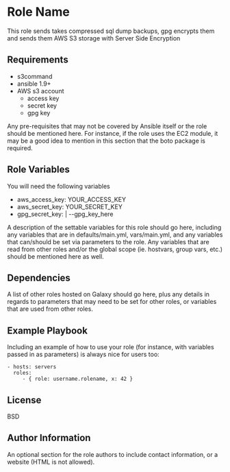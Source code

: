 Role Name
=========

This role sends takes compressed sql dump backups, gpg encrypts them and sends them AWS S3 storage with Server Side Encryption

Requirements
------------
* s3command
* ansible 1.9+
* AWS s3 account
	- access key
	- secret key
	- gpg key

Any pre-requisites that may not be covered by Ansible itself or the role should be mentioned here. For instance, if the role uses the EC2 module, it may be a good idea to mention in this section that the boto package is required.

Role Variables
--------------
You will need the following variables
* aws_access_key: YOUR_ACCESS_KEY
* aws_secret_key: YOUR_SECRET_KEY
* gpg_secret_key: | --gpg_key_here

A description of the settable variables for this role should go here, including any variables that are in defaults/main.yml, vars/main.yml, and any variables that can/should be set via parameters to the role. Any variables that are read from other roles and/or the global scope (ie. hostvars, group vars, etc.) should be mentioned here as well.

Dependencies
------------

A list of other roles hosted on Galaxy should go here, plus any details in regards to parameters that may need to be set for other roles, or variables that are used from other roles.

Example Playbook
----------------

Including an example of how to use your role (for instance, with variables passed in as parameters) is always nice for users too:

    - hosts: servers
      roles:
         - { role: username.rolename, x: 42 }

License
-------

BSD

Author Information
------------------

An optional section for the role authors to include contact information, or a website (HTML is not allowed).
